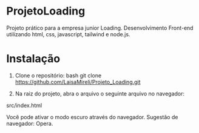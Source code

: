 # ProjetoLoading

Projeto prático para a empresa junior Loading. Desenvolvimento Front-end utilizando html, css, javascript, tailwind e node.js.

# Instalação

1. Clone o repositório:
bash
git clone https://github.com/LaisaMireli/Projeto_Loading.git


2. Na raiz do projeto, abra o arquivo o seguinte arquivo no navegador:

src/index.html

Você pode ativar o modo escuro através do navegador. Sugestão de navegador: Opera.
